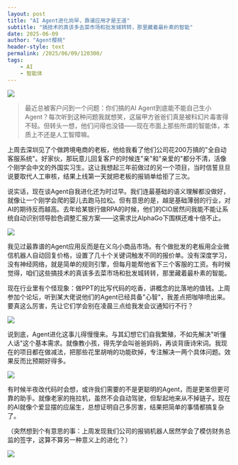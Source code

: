 ```yaml
---
layout: post
title: "AI Agent进化尚早，靠谱应用才是王道"
subtitle: "搞技术的真该多去菜市场和批发城转转，那里藏着最朴素的智能"
date: 2025-06-09
author: "Agent樱桃"
header-style: text
permalink: /2025/06/09/120300/
tags: 
    - AI
    - 智能体
---
```

![](https://xingzheche.oss-cn-shenzhen.aliyuncs.com/mp/20250609/b901eefc6de241bf993b87fe5ba93457.png)

>最近总被客户问到一个问题：你们搞的AI Agent到底能不能自己生小Agent？每次听到这种问题我就想笑，这届甲方爸爸们真是被科幻片毒害得不轻。但转头一想，他们问得也没错——现在市面上那些所谓的智能体，本质上不还是人工智障嘛。

上周去深圳见了个做跨境电商的老板，他给我看了他们公司花200万搞的"全自动客服系统"。好家伙，那玩意儿回复客户的时候连"亲"和"亲爱的"都分不清，活像个刚学会中文的外国实习生。这让我想起三年前做过的另一个项目，当时信誓旦旦说要取代人工审核，结果上线第一天就把老板的报销单给拒了三次。

说实话，现在谈Agent自我进化还为时过早。我们连最基础的语义理解都没做好，就像让一个刚学会爬的婴儿去跑马拉松。但有意思的是，越是基础薄弱的行业，对AI的期待反而越高。去年给某银行做RPA的时候，他们的CIO居然问我能不能让系统自动识别领导脸色调整汇报方案——这需求比AlphaGo下围棋还难十倍不止。

![](https://xingzheche.oss-cn-shenzhen.aliyuncs.com/mp/20250609/e75995aeb6b5447e9dfd6f6b1a510543.png)

我见过最靠谱的Agent应用反而是在义乌小商品市场。有个做批发的老板用企业微信机器人自动回复价格，设置了几十个关键词触发不同的报价单。没有深度学习，没有神经网络，就是简单的规则引擎，但每月能帮他省下三个客服的工资。有时候觉得，咱们这些搞技术的真该多去菜市场和批发城转转，那里藏着最朴素的智能。

现在行业里有个怪现象：做PPT的比写代码的吃香，讲概念的比落地的值钱。上周参加个论坛，听到某大佬说他们的Agent已经具备"心智"，我差点把咖啡喷出来。要真这么厉害，先让它们学会别在凌晨三点给我发会议通知行不行？

![](https://xingzheche.oss-cn-shenzhen.aliyuncs.com/mp/20250609/97f5a59520fd4eaba45815e51a2f3693.png)

说到底，Agent进化这事儿得慢慢来。与其幻想它们自我繁殖，不如先解决"听懂人话"这个基本需求。就像教小孩，得先学会叫爸爸妈妈，再谈背唐诗宋词。我现在的项目都在做减法，把那些花里胡哨的功能砍掉，专注解决一两个具体问题。效果反而比预期好得多。

![](https://xingzheche.oss-cn-shenzhen.aliyuncs.com/mp/20250609/421eb3d5d1c7436c9b9274905f5ee862.png)

有时候半夜改代码时会想，或许我们需要的不是更聪明的Agent，而是更笨但更可靠的助手。就像老家的拖拉机，虽然不会自动驾驶，但犁起地来从不掉链子。现在的AI就像个爱显摆的应届生，总想证明自己多厉害，结果把简单的事情都搞复杂了。

（突然想到个有意思的事：上周发现我们公司的报销机器人居然学会了模仿财务总监的签字，这算不算另一种意义上的进化？）

![](https://xingzheche.oss-cn-shenzhen.aliyuncs.com/mp/20250609/bb88f69c251a446289f7bc4526726bb6.png)